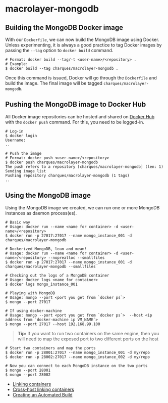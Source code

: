 # macrolayer-mongodb

## Building the MongoDB Docker image

With our `Dockerfile`, we can now build the MongoDB image using Docker. Unless
experimenting, it is always a good practice to tag Docker images by passing the
`--tag` option to `docker build` command.

    # Format: docker build --tag/-t <user-name>/<repository> .
    # Example:
    $ docker build --tag charques/macrolayer-mongodb .

Once this command is issued, Docker will go through the `Dockerfile` and build
the image. The final image will be tagged `charques/macrolayer-mongodb`.

## Pushing the MongoDB image to Docker Hub

All Docker image repositories can be hosted and shared on
[Docker Hub](https://hub.docker.com) with the `docker push` command. For this,
you need to be logged-in.

    # Log-in
    $ docker login
    Username:
    ..

    # Push the image
    # Format: docker push <user-name>/<repository>
    $ docker push charques/macrolayer-mongodb
    The push refers to a repository [charques/macrolayer-mongodb] (len: 1)
    Sending image list
    Pushing repository charques/macrolayer-mongodb (1 tags)
    ..

## Using the MongoDB image

Using the MongoDB image we created, we can run one or more MongoDB instances
as daemon process(es).

    # Basic way
    # Usage: docker run --name <name for container> -d <user-name>/<repository>
    $ docker run -p 27017:27017 --name mongo_instance_001 -d charques/macrolayer-mongodb

    # Dockerized MongoDB, lean and mean!
    # Usage: docker run --name <name for container> -d <user-name>/<repository> --noprealloc --smallfiles
    $ docker run -p 27017:27017 --name mongo_instance_001 -d charques/macrolayer-mongodb --smallfiles

    # Checking out the logs of a MongoDB container
    # Usage: docker logs <name for container>
    $ docker logs mongo_instance_001

    # Playing with MongoDB
    # Usage: mongo --port <port you get from `docker ps`>
    $ mongo --port 27017

    # If using docker-machine
    # Usage: mongo --port <port you get from `docker ps`>  --host <ip address from `docker-machine ip VM_NAME`>
    $ mongo --port 27017 --host 192.168.99.100

> **Tip:**
If you want to run two containers on the same engine, then you will need to map
the exposed port to two different ports on the host

    # Start two containers and map the ports
    $ docker run -p 28001:27017 --name mongo_instance_001 -d my/repo
    $ docker run -p 28002:27017 --name mongo_instance_002 -d my/repo

    # Now you can connect to each MongoDB instance on the two ports
    $ mongo --port 28001
    $ mongo --port 28002

 - [Linking containers](../userguide/networking/default_network/dockerlinks.md)
 - [Cross-host linking containers](../admin/ambassador_pattern_linking.md)
 - [Creating an Automated Build](https://docs.docker.com/docker-hub/builds/)
